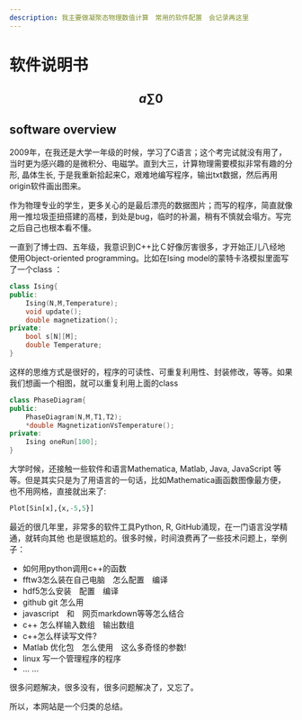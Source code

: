 ```yaml
---
description: 我主要做凝聚态物理数值计算　常用的软件配置　会记录再这里
---
```


# 软件说明书

## $$a \sum 0$$ 



## software overview

2009年，在我还是大学一年级的时候，学习了C语言；这个考完试就没有用了，当时更为感兴趣的是微积分、电磁学。直到大三，计算物理需要模拟非常有趣的分形, 晶体生长, 于是我重新拾起来C，艰难地编写程序，输出txt数据，然后再用origin软件画出图来。

作为物理专业的学生，更多关心的是最后漂亮的数据图片；而写的程序，简直就像用一推垃圾歪扭搭建的高楼，到处是bug，临时的补漏，稍有不慎就会塌方。写完之后自己也根本看不懂。

一直到了博士四、五年级，我意识到C++比Ｃ好像厉害很多，才开始正儿八经地使用Object-oriented programming。比如在Ising model的蒙特卡洛模拟里面写了一个class ：

```cpp
class Ising{
public:
    Ising(N,M,Temperature);
    void update();
    double magnetization();
private:
    bool s[N][M];
    double Temperature;
}
```

这样的思维方式是很好的，程序的可读性、可重复利用性、封装修改，等等。如果我们想画一个相图，就可以重复利用上面的class

```cpp
class PhaseDiagram{
public:
    PhaseDiagram(N,M,T1,T2);
    *double MagnetizationVsTemperature();
private:
    Ising oneRun[100];
}
```

大学时候，还接触一些软件和语言Mathematica, Matlab, Java, JavaScript 等等。但是其实只是为了用语言的一句话，比如Mathematica画函数图像最方便，也不用网格，直接就出来了:

```python
Plot[Sin[x],{x,-5,5}]
```

最近的很几年里，非常多的软件工具Python, R, GitHub涌现，在一门语言没学精通，就转向其他 也是很尴尬的。很多时候，时间浪费再了一些技术问题上，举例子：

* 如何用python调用c++的函数
* fftw3怎么装在自己电脑　怎么配置　编译
* hdf5怎么安装　配置　编译
* github git 怎么用
* javascript　和　网页markdown等等怎么结合
* c++ 怎么样输入数组　输出数组
* c++怎么样读写文件?
* Matlab 优化包　怎么使用　这么多奇怪的参数!
* linux 写一个管理程序的程序
* ... ...

很多问题解决，很多没有，很多问题解决了，又忘了。

所以，本网站是一个归类的总结。

